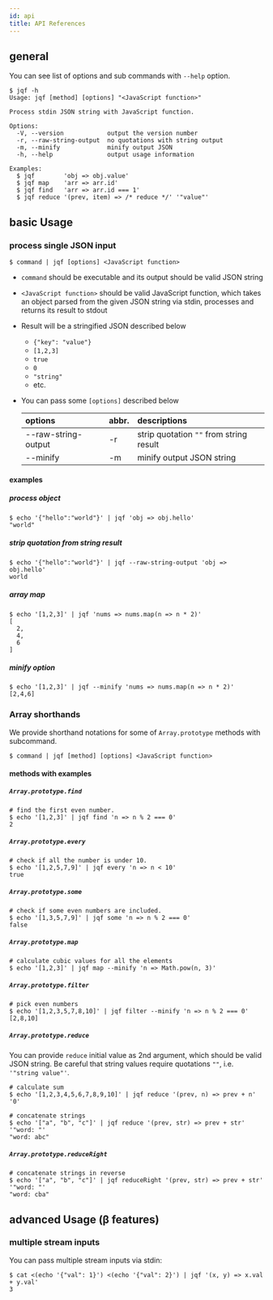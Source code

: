 ```yaml
---
id: api
title: API References
---
```


## general

You can see list of options and sub commands with `--help` option.

```shell
$ jqf -h
Usage: jqf [method] [options] "<JavaScript function>"

Process stdin JSON string with JavaScript function.

Options:
  -V, --version            output the version number
  -r, --raw-string-output  no quotations with string output
  -m, --minify             minify output JSON
  -h, --help               output usage information

Examples:
  $ jqf        'obj => obj.value'
  $ jqf map    'arr => arr.id'
  $ jqf find   'arr => arr.id === 1'
  $ jqf reduce '(prev, item) => /* reduce */' '"value"'
```

## basic Usage

### process single JSON input

```shell
$ command | jqf [options] <JavaScript function>
```

- `command` should be executable and its output should be valid JSON string
- `<JavaScript function>` should be valid JavaScript function, which takes an object parsed from the given JSON string via stdin, processes and returns its result to stdout
- Result will be a stringified JSON described below
  - `{"key": "value"}`
  - `[1,2,3]`
  - `true`
  - `0`
  - `"string"`
  - etc.
- You can pass some `[options]` described below

  | options             | abbr. | descriptions                            |
  | :------------------ | :---- | :-------------------------------------- |
  | --raw-string-output | -r    | strip quotation `""` from string result |
  | --minify            | -m    | minify output JSON string               |

#### examples

##### process object

```shell
$ echo '{"hello":"world"}' | jqf 'obj => obj.hello'
"world"
```

##### strip quotation from string result

```shell
$ echo '{"hello":"world"}' | jqf --raw-string-output 'obj => obj.hello'
world
```

##### array map

```shell
$ echo '[1,2,3]' | jqf 'nums => nums.map(n => n * 2)'
[
  2,
  4,
  6
]
```

##### minify option

```shell
$ echo '[1,2,3]' | jqf --minify 'nums => nums.map(n => n * 2)'
[2,4,6]
```

### Array shorthands

We provide shorthand notations for some of `Array.prototype` methods with subcommand.

```shell
$ command | jqf [method] [options] <JavaScript function>
```

#### methods with examples

##### `Array.prototype.find`

```shell
# find the first even number.
$ echo '[1,2,3]' | jqf find 'n => n % 2 === 0'
2
```

##### `Array.prototype.every`

```shell
# check if all the number is under 10.
$ echo '[1,2,5,7,9]' | jqf every 'n => n < 10'
true
```

##### `Array.prototype.some`

```shell
# check if some even numbers are included.
$ echo '[1,3,5,7,9]' | jqf some 'n => n % 2 === 0'
false
```

##### `Array.prototype.map`

```shell
# calculate cubic values for all the elements
$ echo '[1,2,3]' | jqf map --minify 'n => Math.pow(n, 3)'
```

##### `Array.prototype.filter`

```shell
# pick even numbers
$ echo '[1,2,3,5,7,8,10]' | jqf filter --minify 'n => n % 2 === 0'
[2,8,10]
```

##### `Array.prototype.reduce`

You can provide `reduce` initial value as 2nd argument, which should be valid JSON string.
Be careful that string values require quotations `""`, i.e. `'"string value"'`.

```shell
# calculate sum
$ echo '[1,2,3,4,5,6,7,8,9,10]' | jqf reduce '(prev, n) => prev + n' '0'
```

```shell
# concatenate strings
$ echo '["a", "b", "c"]' | jqf reduce '(prev, str) => prev + str' '"word: "'
"word: abc"
```

##### `Array.prototype.reduceRight`

```shell
# concatenate strings in reverse
$ echo '["a", "b", "c"]' | jqf reduceRight '(prev, str) => prev + str' '"word: "'
"word: cba"
```

## advanced Usage (β features)

### multiple stream inputs

You can pass multiple stream inputs via stdin:

```shell
$ cat <(echo '{"val": 1}') <(echo '{"val": 2}') | jqf '(x, y) => x.val + y.val'
3
```
